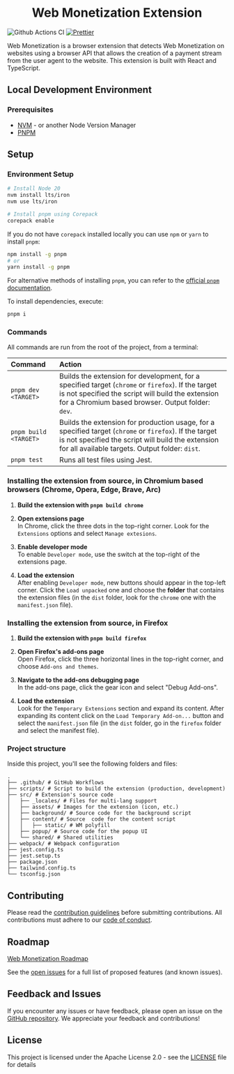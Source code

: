 <h1 align="center">Web Monetization Extension</h1>

![Github Actions CI](https://github.com/interledger/web-monetization-extension/actions/workflows/sanity.yml/badge.svg?branch=main)
[![Prettier](https://img.shields.io/badge/code_style-prettier-ff69b4.svg?style=flat-square)](https://prettier.io/)

</center>
Web Monetization is a browser extension that detects Web Monetization on websites using a browser API that allows the
creation of a payment stream from the user agent to the website. This extension is built with React and TypeScript.

## Local Development Environment

### Prerequisites

- [NVM](https://github.com/nvm-sh/nvm) - or another Node Version Manager
- [PNPM](https://pnpm.io/)

## Setup

### Environment Setup

```sh
# Install Node 20
nvm install lts/iron
nvm use lts/iron

# Install pnpm using Corepack
corepack enable
```

If you do not have `corepack` installed locally you can use `npm` or `yarn` to install `pnpm`:

```sh
npm install -g pnpm
# or
yarn install -g pnpm
```

For alternative methods of installing `pnpm`, you can refer to the [official `pnpm` documentation](https://pnpm.io/installation).

To install dependencies, execute:

```sh
pnpm i
```

### Commands

All commands are run from the root of the project, from a terminal:

| Command               | Action                                                                                                                                                                                                          |
| :-------------------- | :-------------------------------------------------------------------------------------------------------------------------------------------------------------------------------------------------------------- |
| `pnpm dev <TARGET>`   | Builds the extension for development, for a specified target (`chrome` or `firefox`). If the target is not specified the script will build the extension for a Chromium based browser. Output folder: `dev`.    |
| `pnpm build <TARGET>` | Builds the extension for production usage, for a specified target (`chrome` or `firefox`). If the target is not specified the script will build the extension for all available targets. Output folder: `dist`. |
| `pnpm test`           | Runs all test files using Jest.                                                                                                                                                                                 |

### Installing the extension from source, in Chromium based browsers (Chrome, Opera, Edge, Brave, Arc)

1. <b>Build the extension with `pnpm build chrome`</b>

1. <b>Open extensions page</b><br/>
   In Chrome, click the three dots in the top-right corner. Look for the `Extensions` options and select `Manage extesions`.

1. <b>Enable developer mode</b><br/>
   To enable `Developer mode`, use the switch at the top-right of the extensions page.

1. <b>Load the extension</b><br/>
   After enabling `Developer mode`, new buttons should appear in the top-left corner. Click the `Load unpacked` one and choose the <b>folder</b> that contains the extension files (in the `dist` folder, look for the `chrome` one with the `manifest.json` file).

### Installing the extension from source, in Firefox

1. <b>Build the extension with `pnpm build firefox`</b>

1. <b>Open Firefox's add-ons page</b><br/>
   Open Firefox, click the three horizontal lines in the top-right corner, and choose `Add-ons and themes`.

1. <b>Navigate to the add-ons debugging page</b><br/>
   In the add-ons page, click the gear icon and select "Debug Add-ons".

1. <b>Load the extension</b><br/>
   Look for the `Temporary Extensions` section and expand its content. After expanding its content click on the `Load Temporary Add-on...` button and select the `manifest.json` file (in the `dist` folder, go in the `firefox` folder and select the manifest file).

### Project structure

Inside this project, you'll see the following folders and files:

```
.
├── .github/ # GitHub Workflows
├── scripts/ # Script to build the extension (production, development)
├── src/ # Extension's source code
│   ├── _locales/ # Files for multi-lang support
│   ├── assets/ # Images for the extension (icon, etc.)
│   ├── background/ # Source code for the background script
│   ├── content/ # Source  code for the content script
│   │   ├── static/ # WM polyfill
│   ├── popup/ # Source code for the popup UI
│   └── shared/ # Shared utilities
├── webpack/ # Webpack configuration
├── jest.config.ts
├── jest.setup.ts
├── package.json
├── tailwind.config.ts
└── tsconfig.json
```

## Contributing

Please read the [contribution guidelines](.github/CONTRIBUTING.md) before submitting contributions. All contributions must adhere to our [code of conduct](.github/CODE_OF_CONDUCT.md).

## Roadmap

[Web Monetization Roadmap](https://github.com/orgs/interledger/projects/6/views/1?filterQuery=label%3A%22web+monetization%22)

See the [open issues](https://github.com/interledger/web-monetization-extension/issues) for a full list of proposed features (and known issues).

## Feedback and Issues

If you encounter any issues or have feedback, please open an issue on
the [GitHub repository](https://github.com/interledger/web-monetization-extension/issues). We appreciate your feedback
and contributions!

## License

This project is licensed under the Apache License 2.0 - see the [LICENSE](./LICENSE)
file for details
